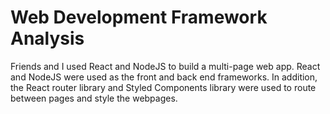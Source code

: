 # Web Development Framework Analysis
Friends and I used React and NodeJS  to build a multi-page web app. 
React and NodeJS were used as the front and back end frameworks. In addition, the React router library and Styled Components library were used to route between pages and style the webpages.

